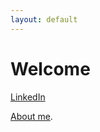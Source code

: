 ```yaml
---
layout: default
---
```


# Welcome

[LinkedIn](https://www.linkedin.com/in/owen-williams-6768071b7)

[About me](./Aboutme.md).
 <html>
 <head>
    <title>Dropdown Menu</title>
    <style>
        /* Style for the dropdown button */
        .dropbtn {
            background-color: #4CAF50;
            color: white;
            padding: 10px;
            border: none;
            cursor: pointer;
        }

        /* Style for the dropdown content (hidden by default) */
        .dropdown-content {
            display: none;
            position: absolute;
            background-color: #f1f1f1;
            min-width: 160px;
            box-shadow: 0px 8px 16px 0px rgba(0,0,0,0.2);
            z-index: 1;
        }

        /* Style for the dropdown links */
        .dropdown-content a {
            padding: 12px 16px;
            text-decoration: none;
            display: block;
        }

        /* Change color of dropdown links on hover */
        .dropdown-content a:hover {
            background-color: #ddd;
        }

        /* Show the dropdown content when the button is clicked */
        .dropdown:hover .dropdown-content {
            display: block;
        }
    </style>
</head>
<body>
    <div class="dropdown">
        <button class="dropbtn">Dropdown</button>
        <div class="dropdown-content">
            <a href="#">./posts.html</a>
            <!-- Add more links for your other posts here -->
        </div>
    </div>
</body>
</html>

